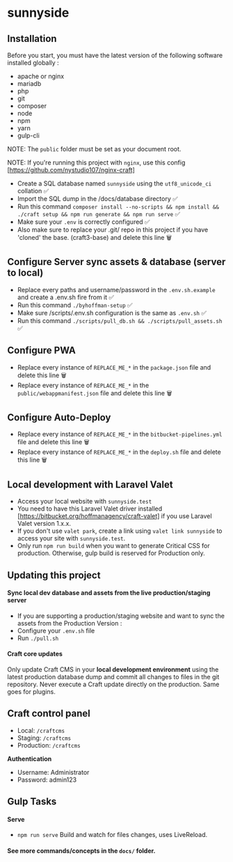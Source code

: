 # sunnyside

## Installation

Before you start, you must have the latest version of the following software installed globally :

- apache or nginx
- mariadb
- php
- git
- composer
- node
- npm
- yarn
- gulp-cli

NOTE: The `public` folder must be set as your document root.

NOTE: If you're running this project with `nginx`, use this config [https://github.com/nystudio107/nginx-craft]

- Create a SQL database named `sunnyside` using the `utf8_unicode_ci` collation ✅
- Import the SQL dump in the /docs/database directory ✅
- Run this command `composer install --no-scripts && npm install && ./craft setup && npm run generate && npm run serve` ✅
- Make sure your `.env` is correctly configured ✅
- Also make sure to replace your .git/ repo in this project if you have 'cloned' the base. (craft3-base) and delete this line 🗑

## Configure Server sync assets & database (server to local)

- Replace every paths and username/password in the `.env.sh.example` and create a .env.sh fire from it ✅
- Run this command `./byhoffman-setup` ✅
- Make sure /scripts/.env.sh configuration is the same as `.env.sh` ✅
- Run this command `./scripts/pull_db.sh && ./scripts/pull_assets.sh` ✅

## Configure PWA

- Replace every instance of `REPLACE_ME_*` in the `package.json` file and delete this line 🗑
- Replace every instance of `REPLACE_ME_*` in the `public/webappmanifest.json` file and delete this line 🗑

## Configure Auto-Deploy

- Replace every instance of `REPLACE_ME_*` in the `bitbucket-pipelines.yml` file and delete this line 🗑
- Replace every instance of `REPLACE_ME_*` in the `deploy.sh` file and delete this line 🗑

## Local development with Laravel Valet

- Access your local website with `sunnyside.test`
- You need to have this Laravel Valet driver installed [https://bitbucket.org/hoffmanagency/craft-valet] if you use
Laravel Valet version 1.x.x.
- If you don't use `valet park`, create a link using `valet link sunnyside` to access your site with `sunnyside.test`.
- Only run `npm run build` when you want to generate Critical CSS for production. Otherwise, gulp build is reserved for Production only.

## Updating this project

####  Sync local dev database and assets from the live production/staging server
- If you are supporting a production/staging website and want to sync the assets from the Production Version :
- Configure your `.env.sh` file
- Run `./pull.sh`

#### Craft core updates

Only update Craft CMS in your **local development environment** using the latest production database dump and commit
all changes to files in the git repository. Never execute a Craft update directly on the production. Same goes for plugins.

## Craft control panel

- Local: `/craftcms`
- Staging: `/craftcms`
- Production: `/craftcms`

**Authentication**

- Username: Administrator
- Password: admin123

## Gulp Tasks

#### Serve
- `npm run serve` Build and watch for files changes, uses LiveReload.

#### See more commands/concepts in the `docs/` folder.


